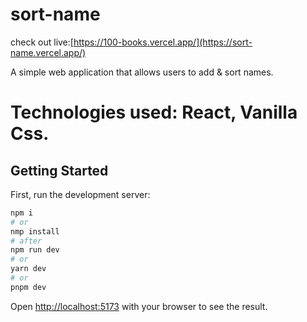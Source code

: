 # sort-name

check out live:[https://100-books.vercel.app/](https://sort-name.vercel.app/)


  A simple web application that allows users to add & sort names.
  # Technologies used: React, Vanilla Css.

  ## Getting Started

First, run the development server:

```bash
npm i
# or
nmp install
# after
npm run dev
# or
yarn dev
# or
pnpm dev
```

Open [http://localhost:5173](http://localhost:5173) with your browser to see the result.
